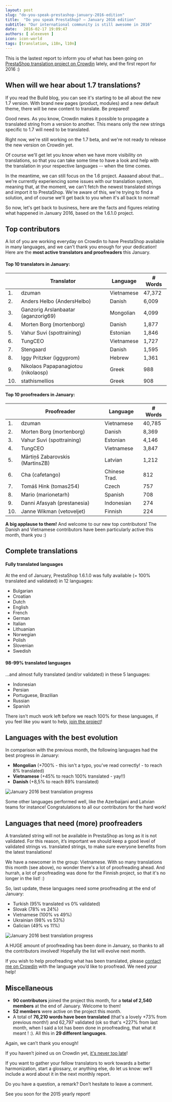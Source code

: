 ```yaml
---
layout: post
slug: "do-you-speak-prestashop-january-2016-edition"
title:  "Do you speak PrestaShop? – January 2016 edition"
subtitle: "Our international community is still awesome in 2016"
date:   2016-02-17 19:09:47
authors: [ alexeven ]
icon: icon-world
tags: [translation, i18n, l10n]
---
```



This is the lastest report to inform you of what has been going on [PrestaShop translation project on Crowdin](https://crowdin.com/project/prestashop-official) lately, and the first report for 2016 :)

## When will we hear about 1.7 translations?

If you read the Build blog, you can see it's starting to be all about the new 1.7 version. With brand new pages (product, modules) and a new default theme, there will be new content to translate. Be prepared!

Good news. As you know, Crowdin makes it possible to propagate a translated string from a version to another. This means only the new strings specific to 1.7 will need to be translated.

Right now, we're still working on the 1.7 beta, and we're not ready to release the new version on Crowdin yet.

Of course we'll get let you know when we have more visibility on translations, so that you can take some time to have a look and help with the translation in your respective languages -- when the time comes.

In the meantime, we can still focus on the 1.6 project. Aaaaand about that... we're currently experiencing some issues with our translation system, meaning that, at the moment, we can't fetch the newest translated strings and import it to PrestaShop. We're aware of this, we're trying to find a solution, and of course we'll get back to you when it's all back to normal!

So now, let's get back to business, here are the facts and figures relating what happened in January 2016, based on the 1.6.1.0 project.


## Top contributors

A lot of you are working everyday on Crowdin to have PrestaShop available in many languages, and we can't thank you enough for your dedication! Here are the **most active translators and proofreaders** this January.

#### Top 10 translators in January:

| |Translator | Language | # Words
|-|---------- | -------- | ----------------
 1. | dzuman | Vietnamese  | 47,372
 2. | Anders Helbo (AndersHelbo) | Danish | 6,009
 3. | Ganzorig Arslanbaatar (aganzorig69) | Mongolian | 4,099
 4. | Morten Borg (mortenborg) | Danish   | 1,877
 5. | Vahur Suvi (spottraining) | Estonian | 1,846
 6. | TungCEO | Vietnamese | 1,727
 7. | Stengaard | Danish | 1,595
 8. | Iggy Pritzker (iggyprom) | Hebrew | 1,361
 9. | Nikolaos Papapanagiotou (nikolaosp) | Greek | 988
10. | stathismellios | Greek  | 908


#### Top 10 proofreaders in January:

| | Proofreader | Language | # Words
|-| ---------- | -------- | ----------------
 1. | dzuman | Vietnamese | 40,785
 2. | Morten Borg (mortenborg) | Danish | 8,369
 3. | Vahur Suvi (spottraining) | Estonian | 4,146
 4. | TungCEO | Vietnamese | 3,847
 5. | Mārtiņš Zabarovskis (MartinsZB) | Latvian | 1,212
 6. | Cha (cafetango) | Chinese Trad. | 812
 7. | Tomáš Hink (tomas254) | Czech | 757
 8. | Mario (marionetarh) | Spanish | 708
 9. | Danni Afasyah (prestanesia) | Indonesian | 274
10. | Janne Wikman (vetoveljet) | Finnish | 224

**A big applause to them!** And welcome to our new top contributors!
The Danish and Vietnamese contributors have been particularly active this month, thank you :)


## Complete translations

#### Fully translated languages

At the end of January, PrestaShop 1.6.1.0 was fully available (= 100% translated and validated) in 12 languages:

* Bulgarian
* Croatian
* Dutch
* English
* French
* German
* Italian
* Lithuanian
* Norwegian
* Polish
* Slovenian
* Swedish


#### 98-99% translated languages

…and almost fully translated (and/or validated) in these 5 languages:

* Indonesian
* Persian
* Portuguese, Brazilian
* Russian
* Spanish

There isn't much work left before we reach 100% for these languages, if you feel like you want to help, [join the project](https://crowdin.com/project/prestashop-official)!

## Languages with the best evolution

In comparison with the previous month, the following languages had the best progress in January:

* **Mongolian** (+700% - this isn't a typo, you've read correctly! - to reach 8% translated)
* **Vietnamese** (+45% to reach 100% translated - yay!!)
* **Danish** (+8,5% to reach 89% translated)

![January 2016 best translation progress](/assets/images/2016/01/Build_Crowdin_progress_january16.png)

Some other languages performed well, like the Azerbaijani and Latvian teams for instance! Congratulations to all our contributors for the hard work!


## Languages that need (more) proofreaders

A translated string will not be available in PrestaShop as long as it is not validated. For this reason, it’s important we should keep a good level of validated strings vs. translated strings, to make sure everyone benefits from the latest translations!

We have a newcomer in the group: Vietnamese. With so many translations this month (see above), no wonder there's a lot of proofreading ahead. And hurrah, a lot of proofreading was done for the Finnish project, so that it's no longer in the list! :)

So, last update, these languages need some proofreading at the end of January:

* Turkish (95% translated vs 0% validated)
* Slovak (78% vs 24%)
* Vietnamese (100% vs 49%)
* Ukrainian (98% vs 53%)
* Galician (49% vs 11%)


![January 2016 best translation progress](/assets/images/2016/01/Build_Crowdin_proofreading_january16.png)

A HUGE amount of proofreading has been done in January, so thanks to all the contributors involved! Hopefully the list will evolve next month.

If you wish to help proofreading what has been translated, please [contact me on Crowdin](https://crowdin.com/profile/alex-even) with the language you’d like to proofread. We need *your* help!


## Miscellaneous
* **90 contributors** joined the project this month, for a **total of 2,540 members** at the end of January. Welcome to them!
* **52 members** were active on the project this month.
* A total of **76,210 words have been translated** (that's a lovely +73% from previous month!) and 62,797 validated (ok so that's +227% from last month, when I said a lot has been done in proofreading, that what it meant ! :). All this in **29 different languages**.

Again, we can’t thank you enough!

If you haven’t joined us on Crowdin yet, [it's never too late](https://crowdin.com/project/prestashop-official)!

If you want to gather your fellow translators to work towards a better harmonization, start a glossary, or anything else, do let us know: we’ll include a word about it in the next monthly report.

Do you have a question, a remark? Don’t hesitate to leave a comment.

See you soon for the 2015 yearly report!
